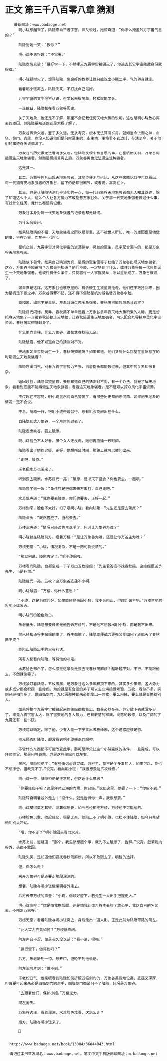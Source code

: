 # 正文 第三千八百零八章 猜测
        最新网址：www.badaoge.net
          明小珑想起来了，陆隐来自三者宇宙，师父说过，她惊奇道：“你怎么掩盖外方宇宙气息的？”
      
          陆隐对她一笑：“教你？”
      
          明小珑不感兴趣：“不需要。”
      
          陆隐表情真挚：“最好学一下，不然哪天九霄宇宙被毁灭了，你逃去其它宇宙隐藏身份就很难。”
      
          明小珑顿时火了，想骂陆隐，但良好的教养让她只能说出小贼二字，气的转身就走。
      
          看着明小珑离去，陆隐失笑，不打扰自己最好。
      
          九霄宇宙的文字他不认识，但学起来很简单，轻松就能学会。
      
          一连数日，陆隐都在看万象谷历史。
      
          关于天地象，他还是不了解，那里不会记载任何天地大势的说明，这也是明小珑放心离去的原因，但陆隐要知道的还是大概了解了。
      
          万象谷传承久远，至于多久远，无从考究，根本无法算清岁月，就如当今上御之神，血塔，惊门，青莲，也没人知道他们是何时诞生的，永生境，生命看不到边计，存活至今，关于他们的事迹连传说都没了。
      
          万象谷的历史虽无法看清多久远，但陆隐发现个有意思的事，在星帆闭关前，万象谷尚能诞生天地象强者，然而星帆闭关离去后，万象谷再也无法诞生这种强者。
      
          这是其一。
      
          其二，万象谷但凡出现天地象强者，其地位便无与伦比，从这些古籍记载中可以看出，每一代拥有天地象强者的万象谷，留下的话都很霸气，或者说，高高在上。
      
          其三，也是让陆隐猜测几乎证实的一点，每一代万象谷天地象强者都无人知其踪迹，除了知道这么个人，这么个人让各方势力不敢招惹万象谷外，关于那一代天地象强者做过什么事，有过什么经历，竟什么都没有记载。
      
          万象谷本身对每一代天地象强者的记录也都是疑问。
      
          为什么会疑问。
      
          如果陆隐猜的不错，天地象强者之所以受尊重，还不被世人所知，唯一的原因便是他做的事，不在九霄，而在于--灵化。
      
          星帆之前，九霄宇宙对灵化宇宙的资源掠夺，灵丝的诞生，灵字配合漏斗的，都是万象谷天地象强者。
      
          陆隐放下兽骨，如果自己猜测为真，星帆的诞生便等于杜绝了万象谷出现天地象强者，这点，万象谷不知道吗？万楼会不知道？他们不傻，一定猜到了什么，或许万象谷每一代只能诞生一个天地象强者，也或许有什么条件，只能容许一人掌握灵丝，所以星帆成了，万象谷就没了。
      
          如果真是这样，这万象谷也够憋屈的，机会硬生生被星帆抢走，他们还不敢抢回来，因为星帆是下御之神，万象谷得罪不起，还不得不借助星帆的威名替万象谷争脸。
      
          要知道，如果不是星帆，万象谷诞生天地象强者，春秋简岂敢对万象谷这样？
      
          陆隐目光闪烁，莫非，春秋简不单单是看上万象谷多年靠天地大势积累的人脉，更是想抢夺天地象？一旦被春秋简抢走天地象，让春秋简诞生天地象强者，可以配合九霄掠夺灵化宇宙资源，春秋简就彻底翻身了。
      
          什么第六宵柱，什么万象谷，谁都拿春秋简无奈。
      
          陆隐皱眉，他不知道自己的猜测对不对。
      
          天地象如果只能诞生一个，春秋简知道吗？如果知道，他们又凭什么指望在星帆存在的时期诞生天地象强者？
      
          陆隐呼出口气，别看九霄宇宙势力不多，扒着指头都能数过来，但其中的关系却很复杂。
      
          返回峡谷，陆隐仰望星穹，要想知道自己的猜测对不对，有一个办法，就是了解天地象，看看到底能不能再诞生天地象强者，看看这天地象强者，是不是可以掠夺灵化宇宙资源。
      
          不过现在不容易，明小珑显然对自己警惕了，看那些历史都问东问西，如果问天地象的情况一定不会说。
      
          不急，陵原一行，把明小珑带着就行，总有机会能问出些什么。
      
          自陆隐到达万象谷，一个月时间过去了。
      
          陆隐走出峡谷，要去陵原。
      
          明小珑脸色不太好看，那个女人还没走，她想再拖延一段时间。
      
          陆隐看出了她的迟疑，正好，她想拖延时间，那路上就可以被问出来。
      
          “走吧，陵原。”
      
          乐老把水苏也带来了。
      
          听到要去陵原，水苏目光一亮：“陵原，是书天下盛会？你也要去，一起呗。”
      
          陆隐瞥了她一眼：“条件只是把你带来万象谷，自己走吧。”
      
          水苏低声道：“我也要去陵原，你们也要去，正好一起。”
      
          万楼到来，脸色不太好，扫了眼明小珑，看向陆隐：“先生还是要去陵原？”
      
          陆隐点头：“既然答应了，当然要去。”
      
          万楼沉声道：“情况已经对先生说明了，何必让万象谷为难？”
      
          明小珑挡在陆隐前方，瞪着万楼：“是让万象谷为难，还是让你万谷主为难？”
      
          万楼无奈：“小珑，情况复杂，不是一两句能说清的。”
      
          “那就别说，陵原去定了。”明小珑倔强。
      
          万楼看向陆隐，自凝空戒一下子取出五枚缘痂：“先生若答应不找春秋简，这缘痂便送予先生，当是补偿。”
      
          陆隐目光一亮，五枚？这万象谷底蕴不小啊。
      
          明小珑皱眉：“万楼，你什么意思？”
      
          “小珑，这是为你们好，如果能轻易带回小愁，我不会阻止，但你们做不到。”万楼罕见的对明小珑发火。
      
          明小珑气的脸色煞白。
      
          乐老低头，陆隐想要缘痂是他告诉万楼的，不是他不想救出明小愁，而是救不出来。
      
          他已经知道谷主赌输的事了，谷主都输了，陆隐即便战力更强又能如何？还能灭了春秋简不成？
      
          能阻止陆隐出手的只有利诱。
      
          所有人都看向陆隐，等待他的决定。
      
          水苏脸色却白了，怎么感觉这家伙是要去找春秋简麻烦？越听越不对，不行，不能跟他去，不然就倒霉了。
      
          万楼紧盯着陆隐，五枚缘痂，是万象谷这么多年积攒下来的，其实多少年来，各大势力或多或少都会积攒一些缘痂，为的就是有合适的弟子可以去业海接受考验，五枚，看似不多，实则已经相当多了，像四临剑门，九尺园那种都未必能拿出一两枚，要么用掉，要么就是交换给别人。
      
          如果将整个九霄宇宙被藏起来的缘痂都搜集出，数量必然夸张，但分散下去就没多少了，毕竟九霄宇宙太大，除了宙天地的各大势力，还有散落的家族，没落的散修，以及广阔的宇九霄还有一些书院。
      
          万楼可以确定，除了他，少有人能一下子拿出五枚缘痂，这个诱惑应该足够。
      
          他光顾着盯陆隐，却没看到明小珑嘲讽的眼神。
      
          不管什么东西都不可能改变此事，那可是师父让这个小贼完成的条件，一旦完成，可以拜师师父，那是何等尊荣，岂是这些缘痂可以左右。
      
          果然，陆隐拒绝了：“有些承诺必须完成，万谷主，我不是个多事的人，如果可以，我也不想掺合，但改变不了。”说完，看向明小珑：“我很想要这五枚缘痂。”
      
          明小珑一怔，陆隐拒绝是正常的，但这话什么意思？
      
          “你要缘痂干嘛？这是拜师业海的门票，你已经。”说到这里，她顿了一下：“你用不到。”
      
          陆隐转身朝着谷外走去：“没什么，就是告诉你一声，我很想要。”
      
          明小珑觉得莫名其妙，就算你想要，如今已经拒绝万楼，万楼也不可能给的。
      
          万楼脸色沉重，收起缘痂，很是无奈，他阻止不了明小珑，也挡不住陆隐，如今只希望他们别太冲动。
      
          “喂，你不走？”明小珑回头看向水苏。
      
          水苏上前，迟疑道：“那个，我忽然想起个事，就先不去陵原了，告辞。”说完，赶紧跑向谷外，头都不敢回。
      
          陆隐失笑，是知道他们要找春秋简麻烦，所以不敢跟去了，明智的选择。
      
          但，你怎么走？
      
          离开万象谷可是还要走那段深渊的。
      
          想着，陆隐与明小珑缓缓朝谷外走去。
      
          后方传来万楼的声音：“小珑，你最好留下，若先生一人出手把握更大。”
      
          明小珑冷哼：“你是怕我拖后腿，还是怕我让你万谷主丢脸？放心吧，我以自己的名义去，不拖累万象谷。”
      
          万楼无奈，看着陆隐与明小珑离去，身后走出一道人影，正是此前为陆隐带路的阿左。
      
          “此人实力究竟如何？”万楼低声问。
      
          阿左声音干涩，像是长久没说话：“看不清，很强。”
      
          “强行留下，做得到吗？”
      
          后方，乐老听到一惊，想开口，但轮不到他说话。
      
          阿左沉吟片刻：“做不到。”
      
          乐老松口气，他亲眼看到陆隐如何折服四临剑门的，万象谷虽说地位高，底蕴又深厚，但真要打起来未必是四临剑门的对手，四临剑门都奈何不了陆隐，何况是万象谷。
      
          “去跟着他们，保护小姐。”万楼无力。
      
          阿左消失。
      
          万象谷边缘，看着深渊，水苏脸色难看，这怎么走？
      
          后方，陆隐与明小珑来了。
      
          
      
      
      http://www.badaoge.net/book/13084/36844043.html
      
      请记住本书首发域名：www.badaoge.net。笔尖中文手机版阅读网址：m.badaoge.net
